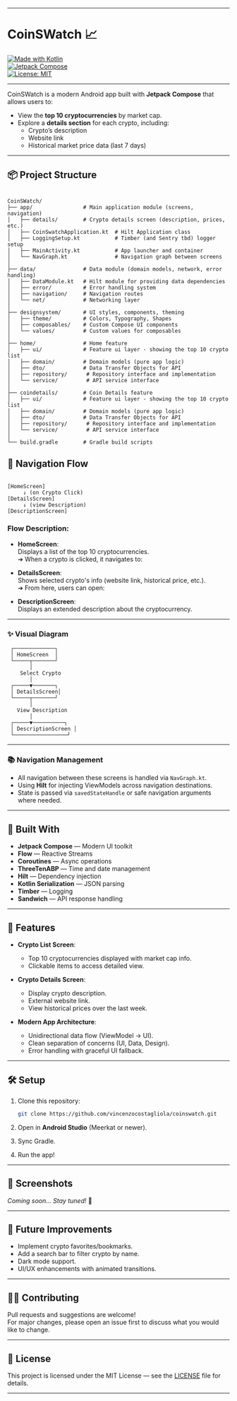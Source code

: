 
---

# CoinSWatch 📈

[![Made with Kotlin](https://img.shields.io/badge/Kotlin-2.0.21-blueviolet?logo=kotlin&logoColor=white)](https://kotlinlang.org/)  
[![Jetpack Compose](https://img.shields.io/badge/Jetpack%20Compose-Enabled-brightgreen?logo=android)](https://developer.android.com/jetpack/compose)  
[![License: MIT](https://img.shields.io/badge/License-MIT-yellow.svg)](https://opensource.org/licenses/MIT)

---

CoinSWatch is a modern Android app built with **Jetpack Compose** that allows users to:

- View the **top 10 cryptocurrencies** by market cap.
- Explore a **details section** for each crypto, including:
    - Crypto’s description
    - Website link
    - Historical market price data (last 7 days)

---

## 📦 Project Structure

```

CoinSWatch/
├── app/                # Main application module (screens, navigation)
│   ├── details/        # Crypto details screen (description, prices, etc.)
│   ├── CoinSwatchApplication.kt  # Hilt Application class
│   ├── LoggingSetup.kt           # Timber (and Sentry tbd) logger setup
│   ├── MainActivity.kt           # App launcher and container
│   └── NavGraph.kt               # Navigation graph between screens
│
├── data/               # Data module (domain models, network, error handling)
│   ├── DataModule.kt   # Hilt module for providing data dependencies
│   ├── error/          # Error handling system 
│   ├── navigation/     # Navigation routes
│   └── net/            # Networking layer
│
├── designsystem/       # UI styles, components, theming
│   ├── theme/          # Colors, Typography, Shapes
│   ├── composables/    # Custom Compose UI components
│   └── values/         # Custom values for composables
│
├── home/               # Home feature
│   ├── ui/             # Feature ui layer - showing the top 10 crypto list
│   ├── domain/         # Domain models (pure app logic)
│   ├── dto/            # Data Transfer Objects for API
│   ├── repository/      # Repository interface and implementation
│   └── service/         # API service interface
│
├── coindetails/        # Coin Details feature
│   ├── ui/             # Feature ui layer - showing the top 10 crypto list
│   ├── domain/         # Domain models (pure app logic)
│   ├── dto/            # Data Transfer Objects for API
│   ├── repository/      # Repository interface and implementation
│   └── service/         # API service interface
│
└── build.gradle        # Gradle build scripts

```

## 🔀 Navigation Flow

```

[HomeScreen]
     ↓ (on Crypto Click)
[DetailsScreen]
     ↓ (view Description)
[DescriptionScreen]
```

### Flow Description:

- **HomeScreen**:  
  Displays a list of the top 10 cryptocurrencies.  
  ➔ When a crypto is clicked, it navigates to:

- **DetailsScreen**:  
  Shows selected crypto's info (website link, historical price, etc.).  
  ➔ From here, users can open:

- **DescriptionScreen**:  
  Displays an extended description about the cryptocurrency.

---

### ✨ Visual Diagram

```
 ┌─────────────┐
 │ HomeScreen  │
 └─────┬───────┘
       │
    Select Crypto
       │
 ┌─────▼───────┐
 │ DetailsScreen│
 └─────┬───────┘
       │
   View Description
       │
 ┌─────▼──────────┐
 │ DescriptionScreen │
 └─────────────────┘
```

---

### 📚 Navigation Management

- All navigation between these screens is handled via `NavGraph.kt`.
- Using **Hilt** for injecting ViewModels across navigation destinations.
- State is passed via `savedStateHandle` or safe navigation arguments where needed.

---

## 🔧 Built With

- **Jetpack Compose** — Modern UI toolkit
- **Flow** — Reactive Streams
- **Coroutines** — Async operations
- **ThreeTenABP** — Time and date management
- **Hilt** — Dependency injection
- **Kotlin Serialization** — JSON parsing
- **Timber** — Logging
- **Sandwich** — API response handling

---

## 🚀 Features

- **Crypto List Screen**:
    - Top 10 cryptocurrencies displayed with market cap info.
    - Clickable items to access detailed view.

- **Crypto Details Screen**:
    - Display crypto description.
    - External website link.
    - View historical prices over the last week.

- **Modern App Architecture**:
    - Unidirectional data flow (ViewModel → UI).
    - Clean separation of concerns (UI, Data, Design).
    - Error handling with graceful UI fallback.

---

## 🛠 Setup

1. Clone this repository:
   ```bash
   git clone https://github.com/vincenzocostagliola/coinswatch.git
   ```

2. Open in **Android Studio** (Meerkat or newer).

3. Sync Gradle.

4. Run the app!

---

## 📸 Screenshots

*Coming soon... Stay tuned!* 🚀

---

## 🧹 Future Improvements

- Implement crypto favorites/bookmarks.
- Add a search bar to filter crypto by name.
- Dark mode support.
- UI/UX enhancements with animated transitions.

---

## 🧑‍💻 Contributing

Pull requests and suggestions are welcome!  
For major changes, please open an issue first to discuss what you would like to change.

---

## 📝 License

This project is licensed under the MIT License — see the [LICENSE](LICENSE) file for details.

---